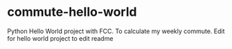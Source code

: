 # commute-hello-world
Python Hello World project with FCC. To calculate my weekly commute.
Edit for hello world project to edit readme
